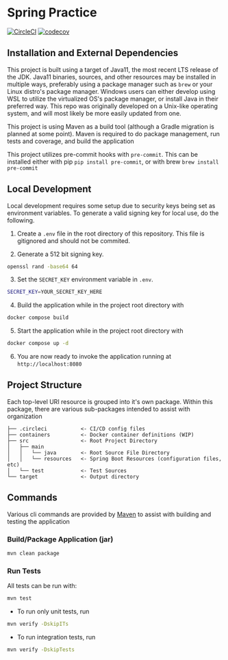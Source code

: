 # Spring Practice

[![CircleCI](https://circleci.com/gh/teddycrane/spring-practice/tree/main.svg?style=svg)](https://circleci.com/gh/teddycrane/spring-practice/tree/main)
[![codecov](https://codecov.io/gh/teddycrane/spring-practice/branch/main/graph/badge.svg?token=XITOHMWVDH)](https://codecov.io/gh/teddycrane/spring-practice)

## Installation and External Dependencies

This project is built using a target of Java11, the most recent LTS release of the JDK. Java11 binaries, sources, and other resources may be installed in multiple ways, preferably using a package manager such as `brew` or your Linux distro's package manager. Windows users can either develop using WSL to utilize the virtualized OS's package manager, or install Java in their preferred way. This repo was originally developed on a Unix-like operating system, and will most likely be more easily updated from one.

This project is using Maven as a build tool (although a Gradle migration is planned at some point). Maven is required to do package management, run tests and coverage, and build the application

This project utilizes pre-commit hooks with `pre-commit`.  This can be installed either with pip `pip install pre-commit`, or with brew `brew install pre-commit`

## Local Development

Local development requires some setup due to security keys being set as environment variables. To generate a valid signing key for local use, do the following.

1. Create a `.env` file in the root directory of this repository. This file is gitignored and should not be commited.

2. Generate a 512 bit signing key.

```bash
openssl rand -base64 64
```

3. Set the `SECRET_KEY` environment variable in `.env`.

```bash
SECRET_KEY=YOUR_SECRET_KEY_HERE
```

4. Build the application while in the project root directory with

```bash
docker compose build
```

5. Start the application while in the project root directory with

```bash
docker compose up -d
```

6. You are now ready to invoke the application running at `http://localhost:8080`

## Project Structure

Each top-level URI resource is grouped into it's own package. Within this package, there are various sub-packages intended to assist with organization

```text
├── .circleci           <- CI/CD config files
├── containers          <- Docker container definitions (WIP)
├── src                 <- Root Project Directory
│   ├── main
│   │   └── java        <- Root Source File Directory
│   │   └── resources   <- Spring Boot Resources (configuration files, etc)
│   └── test            <- Test Sources
└── target              <- Output directory
```

## Commands

Various cli commands are provided by [Maven](https://maven.apache.org/) to assist with building and testing the application

### Build/Package Application (jar)

```bash
mvn clean package
```

### Run Tests

All tests can be run with:

```bash
mvn test
```

- To run only unit tests, run

```bash
mvn verify -DskipITs
```

- To run integration tests, run

```bash
mvn verify -DskipTests
```
